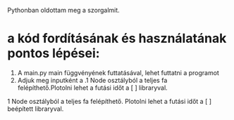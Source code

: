 Pythonban oldottam meg a szorgalmit.

# a kód fordításának és használatának pontos lépései: 
1. A main.py main függvényének futtatásával, lehet futtatni a programot
2. Adjuk meg inputként a .1 Node osztályból a teljes fa felépíthető.Plotolni lehet a futási időt a [ ] libraryval.

1 Node osztályból a teljes fa felépíthető.
Plotolni lehet a futási időt a [ ] beépített libraryval.